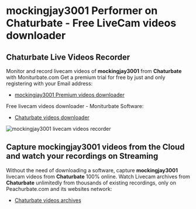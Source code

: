 # mockingjay3001 Performer on Chaturbate - Free LiveCam videos downloader

## Chaturbate Live Videos Recorder

Monitor and record livecam videos of **mockingjay3001** from **Chaturbate** with Moniturbate.com
Get a premium trial for free by just and only registering with your Email address:
* [mockingjay3001 Premium videos downloader](https://moniturbate.com/request-demo-licence-key.html)

Free livecam videos downloader - Moniturbate Software:
* [Chaturbate videos downloader](https://moniturbate.com/moniturbate-download-software.html)

![mockingjay3001 livecam videos recorder](https://peachurnet.com/templates/moniturbate-software.png)


## Capture mockingjay3001 videos from the Cloud and watch your recordings on Streaming

Without the need of downloading a software, capture **mockingjay3001** livecam videos from **Chaturbate** 100% online.
Watch Livecam archives from **Chaturbate** unlimitedly from thousands of existing recordings, only on Peachurbate.com and its websites network:
* [Chaturbate videos archives](https://peachurnet.com/)